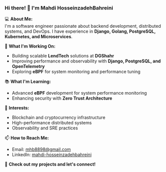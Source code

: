 ### Hi there! 👋 I'm Mahdi HosseinzadehBahreini

💻 **About Me:**  
I'm a software engineer passionate about backend development, distributed systems, and DevOps. I have experience in **Django, Golang, PostgreSQL, Kubernetes, and Microservices**.  

🚀 **What I'm Working On:**  
- Building scalable **LendTech** solutions at **DGShahr**  
- Improving performance and observability with **Django, PostgreSQL, and OpenTelemetry**  
- Exploring **eBPF** for system monitoring and performance tuning  

📚 **What I'm Learning:**  
- Advanced **eBPF** development for system performance monitoring  
- Enhancing security with **Zero Trust Architecture**  

📌 **Interests:**  
- Blockchain and cryptocurrency infrastructure  
- High-performance distributed systems  
- Observability and SRE practices  

📫 **How to Reach Me:**  
- Email: mhb8898@gmail.com  
- LinkedIn: [mahdi-hosseinzadehbahreini](https://www.linkedin.com/in/mhb8898/)  

🚀 **Check out my projects and let's connect!**  
